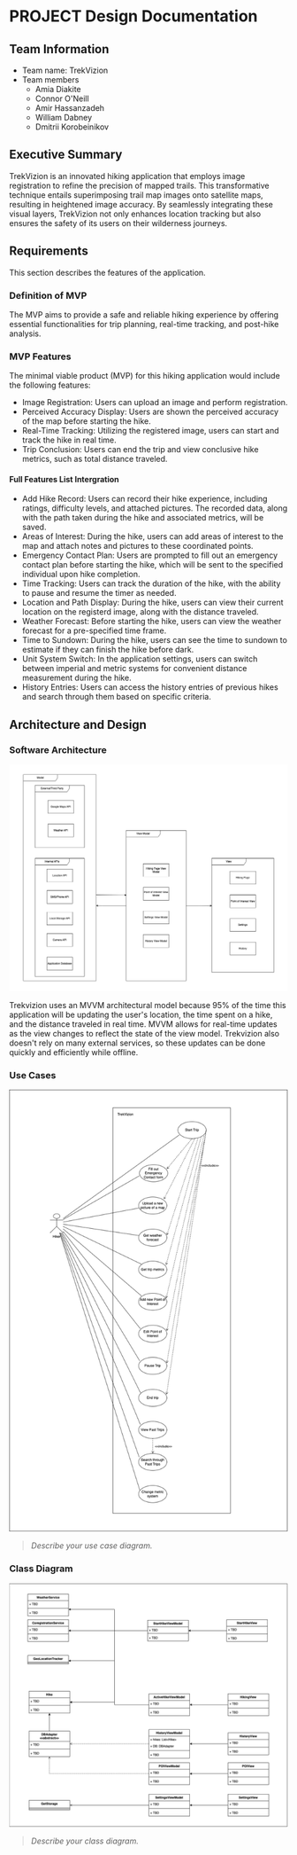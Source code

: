 
# PROJECT Design Documentation

<!-- > _The following template provides the headings for your Design
> Documentation.  As you edit each section make sure you remove these
> commentary 'blockquotes'; the lines that start with a > character
> and appear in the generated PDF in italics._ -->

## Team Information
* Team name: TrekVizion
* Team members
  * Amia Diakite
  * Connor O'Neill
  * Amir Hassanzadeh
  * William Dabney
  * Dmitrii Korobeinikov

## Executive Summary

TrekVizion is an innovated hiking application that employs image registration to refine the precision of mapped trails. This transformative technique entails superimposing trail map images onto satellite maps, resulting in heightened image accuracy. By seamlessly integrating these visual layers, TrekVizion not only enhances location tracking but also ensures the safety of its users on their wilderness journeys.

## Requirements

This section describes the features of the application.

### Definition of MVP
The MVP aims to provide a safe and reliable hiking experience by offering essential functionalities for trip planning, real-time tracking, and post-hike analysis.

### MVP Features
The minimal viable product (MVP) for this hiking application would include the following features:
* Image Registration: Users can upload an image and perform registration.
* Perceived Accuracy Display: Users are shown the perceived accuracy of the map before starting the hike.
* Real-Time Tracking: Utilizing the registered image, users can start and track the hike in real time.
* Trip Conclusion: Users can end the trip and view conclusive hike metrics, such as total distance traveled.

#### Full Features List Intergration
* Add Hike Record: Users can record their hike experience, including ratings, difficulty levels, and attached pictures. The recorded data, along with the path taken during the hike and associated metrics, will be saved.
* Areas of Interest: During the hike, users can add areas of interest to the map and attach notes and pictures to these coordinated points.
* Emergency Contact Plan: Users are prompted to fill out an emergency contact plan before starting the hike, which will be sent to the specified individual upon hike completion.
* Time Tracking: Users can track the duration of the hike, with the ability to pause and resume the timer as needed.
* Location and Path Display: During the hike, users can view their current location on the registerd image, along with the distance traveled.
* Weather Forecast: Before starting the hike, users can view the weather forecast for a pre-specified time frame.
* Time to Sundown: During the hike, users can see the time to sundown to estimate if they can finish the hike before dark.
* Unit System Switch: In the application settings, users can switch between imperial and metric systems for convenient distance measurement during the hike.
* History Entries: Users can access the history entries of previous hikes and search through them based on specific criteria.


## Architecture and Design

### Software Architecture
![MVVM Architecture](/TrekVizion%20Architecture%20MVVM.png)

Trekvizion uses an MVVM architectural model because 95% of the time this application will be updating the user's location, the time spent on a hike, and the distance traveled in real time. MVVM allows for real-time updates as the view changes to reflect the state of the view model. Trekvizion also doesn't rely on many external services, so these updates can be done quickly and efficiently while offline.


### Use Cases
![Use Case Diagram](/TrekVizion%20Use%20Case%20Diagram.png)
> _Describe your use case diagram._


### Class Diagram
![Class Diagram](/Trekvizion%20Class%20Diagram.png)
> _Describe your class diagram._
